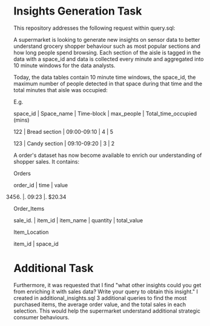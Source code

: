 # Insights Generation Task

This repository addresses the following request within query.sql:

A supermarket is looking to generate new insights on sensor data to better understand grocery shopper behaviour such as most popular sections and how long people spend browsing. Each section of the aisle is tagged in the data with a space_id and data is collected every minute and aggregated into 10 minute windows for the data analysts.

Today, the data tables contain 10 minute time windows, the space_id, the maximum number of people detected in that space during that time and the total minutes that aisle was occupied:

E.g.

space_id | Space_name | Time-block | max_people | Total_time_occupied (mins)

122 | Bread section | 09:00-09:10 | 4 | 5

123 | Candy section | 09:10-09:20 | 3 | 2



A order's dataset has now become available to enrich our understanding of shopper sales. It contains:

Orders

order_id | time | value

3456. |. 09:23 |. $20.34



Order_Items

sale_id. | item_id | item_name | quantity | total_value



Item_Location

item_id | space_id


# Additional Task
Furthermore, it was requested that I find "what other insights could you get from enriching it with sales data? Write your query to obtain this insight." I created in additional_insights.sql 3 additional queries to find the most purchased items, the average order value, and the total sales in each selection. This would help the supermarket understand additional strategic consumer behaviours.